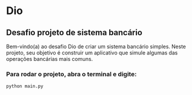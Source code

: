 # Dio
## Desafio projeto de sistema bancário

Bem-vindo(a) ao desafio Dio de criar um sistema bancário simples. Neste projeto, seu objetivo é construir um aplicativo que simule algumas das operações bancárias mais comuns. 

### Para rodar o projeto, abra o terminal e digite:
```sh
python main.py
```
